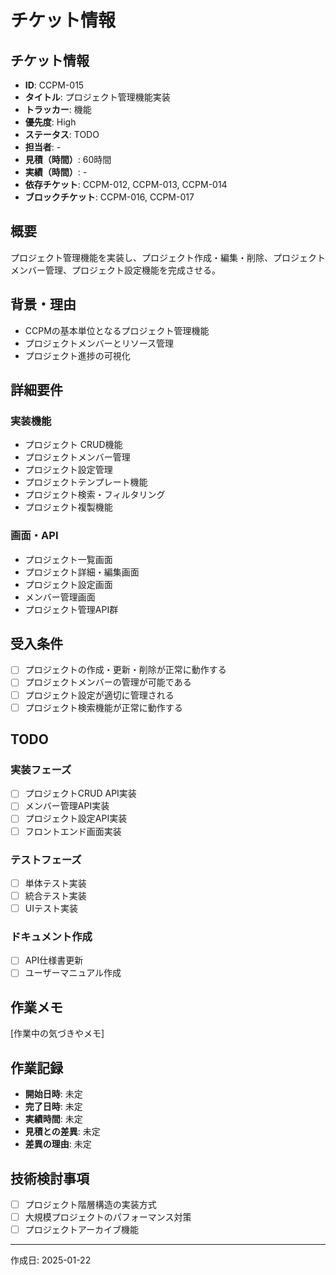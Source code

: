 # チケット情報

## チケット情報
- **ID**: CCPM-015
- **タイトル**: プロジェクト管理機能実装
- **トラッカー**: 機能
- **優先度**: High
- **ステータス**: TODO
- **担当者**: -
- **見積（時間）**: 60時間
- **実績（時間）**: -
- **依存チケット**: CCPM-012, CCPM-013, CCPM-014
- **ブロックチケット**: CCPM-016, CCPM-017

## 概要
プロジェクト管理機能を実装し、プロジェクト作成・編集・削除、プロジェクトメンバー管理、プロジェクト設定機能を完成させる。

## 背景・理由
- CCPMの基本単位となるプロジェクト管理機能
- プロジェクトメンバーとリソース管理
- プロジェクト進捗の可視化

## 詳細要件
### 実装機能
- プロジェクト CRUD機能
- プロジェクトメンバー管理
- プロジェクト設定管理
- プロジェクトテンプレート機能
- プロジェクト検索・フィルタリング
- プロジェクト複製機能

### 画面・API
- プロジェクト一覧画面
- プロジェクト詳細・編集画面
- プロジェクト設定画面
- メンバー管理画面
- プロジェクト管理API群

## 受入条件
- [ ] プロジェクトの作成・更新・削除が正常に動作する
- [ ] プロジェクトメンバーの管理が可能である
- [ ] プロジェクト設定が適切に管理される
- [ ] プロジェクト検索機能が正常に動作する

## TODO
### 実装フェーズ
- [ ] プロジェクトCRUD API実装
- [ ] メンバー管理API実装
- [ ] プロジェクト設定API実装
- [ ] フロントエンド画面実装

### テストフェーズ
- [ ] 単体テスト実装
- [ ] 統合テスト実装
- [ ] UIテスト実装

### ドキュメント作成
- [ ] API仕様書更新
- [ ] ユーザーマニュアル作成

## 作業メモ
[作業中の気づきやメモ]

## 作業記録
- **開始日時**: 未定
- **完了日時**: 未定
- **実績時間**: 未定
- **見積との差異**: 未定
- **差異の理由**: 未定

## 技術検討事項
- [ ] プロジェクト階層構造の実装方式
- [ ] 大規模プロジェクトのパフォーマンス対策
- [ ] プロジェクトアーカイブ機能

---

作成日: 2025-01-22